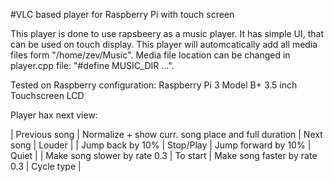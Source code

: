 #VLC based player for Raspberry Pi with touch screen

This player is done to use rapsbeery as a music player. It has simple UI, that can be used on touch display. This player will automcatically add all media files form "/home/zev/Music". Media file location can be changed in player.cpp file: "#define MUSIC_DIR ...".

Tested on Raspberry configuration: Raspberry Pi 3 Model B+ 3.5 inch Touchscreen LCD

Player hax next view:

| Previous song                 | Normalize + show curr. song place and full duration | Next song                    | Louder     |
| Jump back by 10%              | Stop/Play                                           | Jump forward by 10%          | Quiet      |
| Make song slower by rate 0.3  | To start                                            | Make song faster by rate 0.3 | Cycle type |

